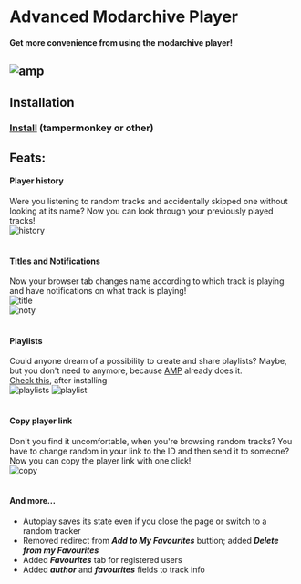 # Advanced Modarchive Player
#### Get more convenience from using the modarchive player!
![amp](https://nx.wtf/s/APHnZPpjzPAZSto/download?path=&files=preview.png)
---
## Installation
### [Install](https://devdmytro.github.io/advanced-modarchive-player/amp.user.js) (tampermonkey or other)
## Feats:
#### **Player history**
Were you listening to random tracks and accidentally skipped one without looking at its name? Now you can look through your previously played tracks!\
![history](https://nx.wtf/s/APHnZPpjzPAZSto/download?path=&files=history.png)
<br><br>
#### **Titles and Notifications**
Now your browser tab changes name according to which track is playing and have notifications on what track is playing!\
![title](https://nx.wtf/s/APHnZPpjzPAZSto/download?path=&files=title.png)\
![noty](https://nx.wtf/s/APHnZPpjzPAZSto/download?path=&files=notify.png)
<br><br>
#### **Playlists**
Could anyone dream of a possibility to create and share playlists? Maybe, but you don't need to anymore, because [AMP](https://github.com/devdmytro/advanced-modarchive-player) already does it.\
[Check this](https://modarchive.org/index.php?request=view_player&query=58240&playlist=eyJpZCI6MTcwMzM2NDcyNTg0MSwibmFtZSI6IkRteSBmYXZzIiwidGlkcyI6WzU4MjQwLDEzNzc5Niw0MTA0MywxNzI0MjQsNDYxODAsMTU5NzgwLDQ3MDg4XX0=), after installing\
![playlists](https://nx.wtf/s/APHnZPpjzPAZSto/download?path=&files=playlists.png) ![playlist](https://nx.wtf/s/APHnZPpjzPAZSto/download?path=&files=playlist.png)
<br><br>
#### **Copy player link**
Don't you find it uncomfortable, when you're browsing random tracks? You have to change random in your link to the ID and then send it to someone? Now you can copy the player link with one click!\
![copy](https://nx.wtf/s/APHnZPpjzPAZSto/download?path=&files=copy.png)
<br><br>
#### **And more...**
- Autoplay saves its state even if you close the page or switch to a random tracker
- Removed redirect from ***Add to My Favourites*** buttion; added ***Delete from my Favourites***
- Added ***Favourites*** tab for registered users
- Added ***author*** and ***favourites*** fields to track info
